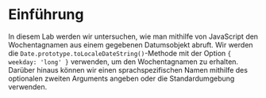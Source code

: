 # Einführung

In diesem Lab werden wir untersuchen, wie man mithilfe von JavaScript den Wochentagnamen aus einem gegebenen Datumsobjekt abruft. Wir werden die `Date.prototype.toLocaleDateString()`-Methode mit der Option `{ weekday: 'long' }` verwenden, um den Wochentagnamen zu erhalten. Darüber hinaus können wir einen sprachspezifischen Namen mithilfe des optionalen zweiten Arguments angeben oder die Standardumgebung verwenden.
